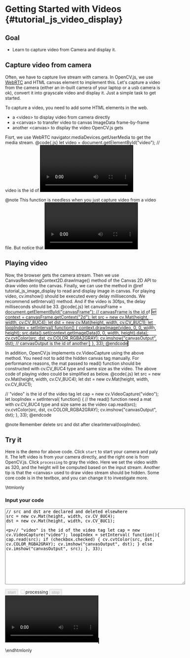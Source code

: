 Getting Started with Videos {#tutorial_js_video_display}
===========================

Goal
----

-   Learn to capture video from Camera and display it.

Capture video from camera
-------------------------

Often, we have to capture live stream with camera. In OpenCV.js, we use [WebRTC](https://webrtc.org/) 
and HTML canvas element to implement this.
Let's capture a video from the camera (either an in-built camera of your laptop or a usb camera 
is ok), convert it into grayscale video and display it. Just a simple task to get started.

To capture a video, you need to add some HTML elements in the web.
- a &lt;video&gt; to display video from camera directly
- a &lt;canvas&gt; to transfer video to canvas ImageData frame-by-frame
- another &lt;canvas&gt; to display the video OpenCV.js gets

Fisrt, we use WebRTC navigator.mediaDevices.getUserMedia to get the media stream.
@code{.js}
let video = document.getElementById("video"); // video is the id of <video>
navigator.mediaDevices.getUserMedia({ video: true, audio: false })
    .then(function(stream) {
        video.srcObject = stream;
        video.play();
    })
    .catch(function(err) {
        console.log("An error occured! " + err);
});
@endcode

@note This function is needless when you just capture video from a video file. But notice that 
<video> tag only supports video formats of Ogg(Theora), WebM(VP8/VP9) or MP4(H.264).

Playing video
-------------
Now, the browser gets the camera stream. Then we use CanvasRenderingContext2D.drawImage() method 
of the Canvas 2D API to draw video onto the canvas. Finally, we can use the method in @ref tutorial_js_image_display
 to read and display image in canvas. For playing video, cv.imshow() should be executed every delay 
milliseconds. We recommend setInterval() method. And if the video is 30fps, the delay milliseconds 
should be 33.
@code{.js}
let canvasFrame = document.getElementById("canvasFrame"); // canvasFrame is the id of <canvas>
let context = canvasFrame.getContext("2d");
let src = new cv.Mat(height, width, cv.CV_8UC4);
let dst = new cv.Mat(height, width, cv.CV_8UC1);
let loopIndex = setInterval(
    function() {
        context.drawImage(video, 0, 0, width, height);
        src.data().set(context.getImageData(0, 0, width, height).data);
        cv.cvtColor(src, dst, cv.COLOR_RGBA2GRAY);
        cv.imshow("canvasOutput", dst); // canvasOutput is the id of another <canvas>;
    }, 33);
@endcode

In addition, OpenCV.js implements cv.VideoCapture using the above method. You need not to add the 
hidden canvas tag manually. For performance reasons, the mat passed to read() function should be 
constructed with cv.CV_8UC4 type and same size as the video. The above code of playing video could 
be simplified as below.
@code{.js}
let src = new cv.Mat(height, width, cv.CV_8UC4);
let dst = new cv.Mat(height, width, cv.CV_8UC1);

// "video" is the id of the video tag
let cap = new cv.VideoCapture("video");
let loopIndex = setInterval(
    function() {
        // the read() function need a mat with cv.CV_8UC4 type and size same as the video
        cap.read(src);
        cv.cvtColor(src, dst, cv.COLOR_RGBA2GRAY);
        cv.imshow("canvasOutput", dst);
    }, 33);
@endcode

@note Remember delete src and dst after clearInterval(loopIndex).

Try it
------

Here is the demo for above code. Click `start` to start your camera and paly it. The left video is from 
your camera directly, and the right one is from OpenCV.js. Click `processing` to gray the video. 
Here we set the video width as 320, and the height will be computed based on the input stream. Another 
tip is that the &lt;canvas&gt; used to draw video stream should be hidden. Some core code is in the 
textbox, and you can change it to investigate more.

\htmlonly
<head>
<style>
canvas {
    border: 1px solid black;
}
video {
    border: 1px solid black;
}
.err {
    color: red;
}
</style>
</head>
<body>

<div id="CodeArea">
<h3>Input your code</h3>
<textarea rows="16" cols="70" id="TestCode" spellcheck="false">
// src and dst are declared and deleted elsewhere
src = new cv.Mat(height, width, cv.CV_8UC4);
dst = new cv.Mat(height, width, cv.CV_8UC1);

// "video" is the id of the video tag
let cap = new cv.VideoCapture("video");
loopIndex = setInterval(
    function(){
        cap.read(src);
        if (checkbox.checked) {
            cv.cvtColor(src, dst, cv.COLOR_RGBA2GRAY);
            cv.imshow("canvasOutput", dst);
        }
        else
            cv.imshow("canvasOutput", src);
    }, 33);
</textarea>
<p class="err" id="vdErr"></p>
</div>
<div id="contentarea">
    <button id="startup" disabled="true" onclick="startup()">start</button>
    <input type="checkbox" id="checkbox" disabled="true"">processing</input>
    <button id="stop" disabled="true" onclick="stopCamera()">stop</button><br>
    <video id="video">Your browser does not support the video tag.</video>
    <canvas id="canvasOutput"></canvas>
</div>
<script src="adapter.js"></script>
<script src="utils.js"></script>
<script async src="opencv.js" id="opencvjs"></script>
<script>
// In this case, We set width 320, and the height will be computed based on the input stream.
let width = 320;
let height = 0;

// whether streaming video from the camera.
let streaming = false;

// Some HTML elements we need to configure.
let video = null;
let checkbox = null;
let start = null;
let stop = null;
let stream = null;

let loopIndex = 0;
let src = null;
let dst = null;

function initVideo(ev){
    if (!streaming) {
        height = video.videoHeight / (video.videoWidth/width);
        video.setAttribute("width", width);
        video.setAttribute("height", height);
        streaming = true;
    }
    checkbox.disabled = false;
    stop.disabled = false;
    playVideo();
}

function startup() {
    video = document.getElementById("video");
    checkbox = document.getElementById("checkbox");
    start = document.getElementById("startup");
    stop = document.getElementById("stop");

    navigator.mediaDevices.getUserMedia({ video: true, audio: false })
        .then(function(s) {
            stream = s;
            video.srcObject = stream;
            video.play();
        })
        .catch(function(err) {
            console.log("An error occured! " + err);
    });

    video.addEventListener("canplay", initVideo, false);
}

function playVideo() {
    if (!streaming) {
        console.warn("Please startup your webcam");
        return;
    }
    let text = document.getElementById("TestCode").value;
    try {
        eval(text);
        document.getElementById("vdErr").innerHTML = " ";
    } catch(err) {
        document.getElementById("vdErr").innerHTML = err;
    }
    start.disabled = true;
}

function stopCamera() {
    clearInterval(loopIndex);
    if (src != null && !src.isDeleted()) {
        src.delete();
        src = null;
    }
    if (dst != null && !dst.isDeleted()) {
        dst.delete();
        dst = null;
    }
    document.getElementById("canvasOutput").getContext("2d").clearRect(0, 0, width, height);
    video.pause();
    video.srcObject = null;
    stream.getVideoTracks()[0].stop();
    start.disabled = false;
    video.removeEventListener("canplay", initVideo);
}

function onReady() {
    document.getElementById("startup").disabled = false;
}
if (typeof cv !== 'undefined') {
    onReady();
} else {
    document.getElementById("opencvjs").onload = onReady;
}
</script>
</body>
\endhtmlonly